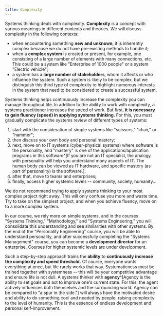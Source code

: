 ```yaml
---
title: Complexity
---
```


Systems thinking deals with complexity. **Complexity** is a concept with various meanings in different contexts and theories. We will discuss complexity in the following contexts:

- when encountering something **new and unknown**, it is inherently complex because we do not have pre-existing methods to handle it;
- when a **complex system** is created or present, for example, one consisting of a large number of elements with many connections, etc. This could be a system like "Enterprise of 1000 people" or a system "Electric vehicle";
- a system has a **large number of stakeholders**, whom it affects or who influence the system. Such a system is likely to be complex, but we distinguish this third type of complexity to highlight numerous interests in the system that need to be considered to create a successful system.

Systems thinking helps continuously increase the complexity you can manage throughout life. In addition to the ability to work with complexity, a systems practitioner increases the speed of work. But first, **it is necessary to gain fluency (speed) in applying systems thinking.** For this, you must gradually complicate the systems review of different types of systems:

1. start with the consideration of simple systems like "scissors," "chair," or "hammer";
2. then discuss your own body and personal mastery;
3. next, move on to IT systems (cyber-physical systems) where software is the personality, and "mastery" is one of the applications/application programs in this software^[If you are not an IT specialist, the analogy with personality will help you understand many aspects of IT. The human body can be viewed as IT hardware, and specific mastery (as part of personality) is the software.];
4. after that, move to teams and enterprises;
5. finally, access higher systemic levels -- community, society, humanity...

We do not recommend trying to apply systems thinking to your most complex project right away. This will only confuse you more and waste time. Try to take on the simplest project, and when you achieve fluency, move on to a more complex system.

In our course, we rely more on simple systems, and in the courses "Systems Thinking," "Methodology," and "Systems Engineering," you will consolidate this understanding and see similarities with other systems. By the end of the "Personality Engineering" course, you will be able to understand personality, and after successfully completing the "Systems Management" course, you can become a **development director** for an enterprise. Courses for higher systemic levels are under development.

Such a step-by-step approach trains the **ability** to **continuously** **increase** **the complexity and speed threshold.** Of course, everyone wants everything at once, but life rarely works that way. Systematicness must be trained together with systemness -- this will be your competitive advantage and ensure life is not dull. A systems thinker with **agency**^[Agency is the ability to set goals and act to improve one's current state. For this, the agent actively influences both themselves and the surrounding world. Agency can be compared to "a spur in the side."] will always have the motivated desire and ability to do something cool and needed by people, raising complexity to the level of humanity. This is the essence of endless development and personal self-improvement.